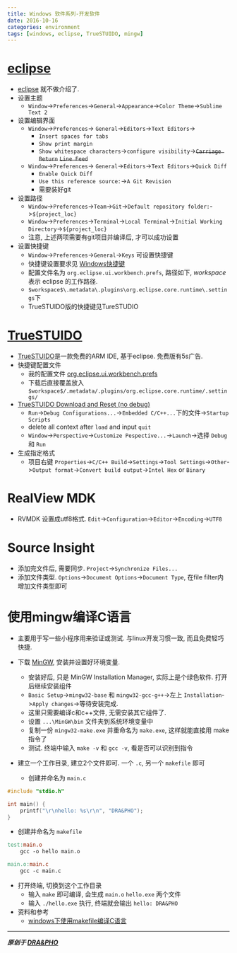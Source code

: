 ```yaml
---
title: Windows 软件系列-开发软件
date: 2016-10-16
categories: environment
tags: [windows, eclipse, TrueSTUIDO, mingw]
---
```


# [eclipse](https://eclipse.org/downloads/)
- [eclipse](https://eclipse.org/downloads/) 就不做介绍了.
- 设置主题
  - `Window`->`Preferences`->`General`->`Appearance`->`Color Theme`->`Sublime Text 2`
- 设置编辑界面
  - `Window`->`Preferences`-> `General`->`Editors`->`Text Editors`->
    - `Insert spaces for tabs`
    - `Show print margin`
    - `Show whitespace characters`->`configure visibility`->~~`Carriage Return`~~ ~~`Line Feed`~~
  - `Window`->`Preferences`-> `General`->`Editors`->`Text Editors`->`Quick Diff`
    - `Enable Quick Diff`
    - `Use this reference source:`->`A Git Revision`
    - 需要装好git
- 设置路径
  - `Window`->`Preferences`->`Team`->`Git`->`Default repository folder:`->`${project_loc}`
  - `Window`->`Preferences`->`Terminal`->`Local Terminal`->`Initial Working Directory`->`${project_loc}`
  - 注意, 上述两项需要有git项目并编译后, 才可以成功设置
- 设置快捷键
  - `Window`->`Preferences`->`General`->`Keys` 可设置快捷键
  - 快捷键设置要求见 [Windows快捷键](https://draapho.github.io/2016/10/08/1607-Shortcut-win/)
  - 配置文件名为 `org.eclipse.ui.workbench.prefs`, 路径如下, $workspace$ 表示 eclipse 的工作路径.
  - `$workspace$\.metadata\.plugins\org.eclipse.core.runtime\.settings`下
  - TrueSTUIDO版的快捷键见TureSTUDIO


# [TrueSTUIDO](http://atollic.com/truestudio/)
- [TrueSTUIDO](http://atollic.com/truestudio/)是一款免费的ARM IDE, 基于eclipse. 免费版有5s广告.
- 快捷键配置文件
  - 我的配置文件 [org.eclipse.ui.workbench.prefs](https://github.com/draapho/Blog/tree/master/_blog_stuff/eclipse/org.eclipse.ui.workbench.prefs)
  - 下载后直接覆盖放入 `$workspace$/.metadata/.plugins/org.eclipse.core.runtime/.settings/`
- [TrueSTUIDO Download and Reset (no debug)](https://www.youtube.com/watch?v=R2hfq4S_-B0)
  - `Run`->`Debug Configurations...`->`Embedded C/C++...`下的文件->`Startup Scripts`
  - delete all context after `load` and input `quit`
  - `Window`->`Perspective`->`Customize Pespective...`->`Launch`->选择 `Debug` 和 `Run`
- 生成指定格式
  - 项目右键 `Properties`->`C/C++ Build`->`Settings`->`Tool Settings`->`Other`->`Output format`->`Convert build output`->`Intel Hex` or `Binary`


# RealView MDK
- RVMDK 设置成utf8格式. `Edit`->`Configuration`->`Editor`->`Encoding`->`UTF8`


# Source Insight
- 添加完文件后, 需要同步. `Project`->`Synchronize Files...`
- 添加文件类型. `Options`->`Document Options`->`Document Type`, 在file filter内增加文件类型即可


# 使用mingw编译C语言
- 主要用于写一些小程序用来验证或测试. 与linux开发习惯一致, 而且免费轻巧快捷.
- 下载 [MinGW](http://www.mingw.org/), 安装并设置好环境变量.
  - 安装好后, 只是 MinGW Installation Manager, 实际上是个绿色软件. 打开后继续安装组件
  - `Basic Setup`->`mingw32-base` 和 `mingw32-gcc-g++`->左上 `Installation`->`Apply changes`->等待安装完成.
  - 这里只需要编译c和c++文件, 无需安装其它组件了.
  - 设置 `...\MinGW\bin` 文件夹到系统环境变量中
  - 复制一份 `mingw32-make.exe` 并重命名为 `make.exe`, 这样就能直接用 make 指令了
  - 测试. 终端中输入 `make -v` 和 `gcc -v`, 看是否可以识别到指令

- 建立一个工作目录, 建立2个文件即可. 一个 `.c`, 另一个 `makefile` 即可
  - 创建并命名为 `main.c`
``` c
#include "stdio.h"

int main() {
    printf("\r\nhello: %s\r\n", "DRA&PHO");
}
```
  - 创建并命名为 `makefile`
``` makefile
test:main.o
    gcc -o hello main.o

main.o:main.c
    gcc -c main.c
```



- 打开终端, 切换到这个工作目录
  - 输入 `make` 即可编译, 会生成 `main.o` `hello.exe` 两个文件
  - 输入 `./hello.exe` 执行, 终端就会输出 `hello: DRA&PHO`
- 资料和参考
  - [windows下使用makefile编译C语言](http://blog.csdn.net/zhanghan3/article/details/1334308)


----------

***原创于 [DRA&PHO](https://draapho.github.io/)***

